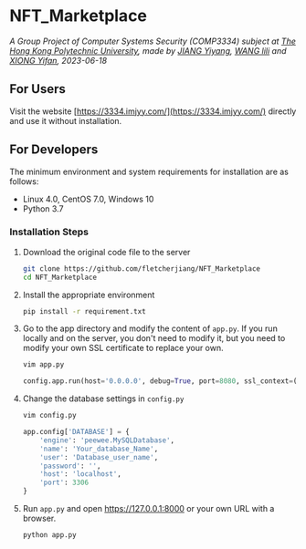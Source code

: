 # NFT_Marketplace

 *A Group Project of Computer Systems Security (COMP3334) subject at [The Hong Kong Polytechnic University](https://www.polyu.edu.hk/), made by [JIANG Yiyang](https://github.com/fletcherjiang), [WANG lili]() and [XIONG Yifan](), 2023-06-18* 

## For Users
Visit the website [https://3334.imjyy.com/](https://3334.imjyy.com/) directly and use it without installation.

## For Developers
The minimum environment and system requirements for installation are as follows:

- Linux 4.0, CentOS 7.0, Windows 10
- Python 3.7

### Installation Steps

1. Download the original code file to the server
    ```sh
    git clone https://github.com/fletcherjiang/NFT_Marketplace
    cd NFT_Marketplace
    ```

2. Install the appropriate environment
    ```sh
    pip install -r requirement.txt
    ```

3. Go to the app directory and modify the content of `app.py`. If you run locally and on the server, you don't need to modify it, but you need to modify your own SSL certificate to replace your own.
    ```python
    vim app.py
    ```
    ```python
    config.app.run(host='0.0.0.0', debug=True, port=8080, ssl_context=('fullchain.pem', 'privkey.key'))
    ```

4. Change the database settings in `config.py`
    ```python
    vim config.py
    ```
    ```python
    app.config['DATABASE'] = {
        'engine': 'peewee.MySQLDatabase',
        'name': 'Your_database_Name',
        'user': 'Database_user_name',
        'password': '',
        'host': 'localhost',
        'port': 3306
    }
    ```

5. Run `app.py` and open https://127.0.0.1:8000 or your own URL with a browser.
    ```sh
    python app.py
    ```

